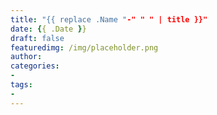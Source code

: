 ```yaml
---
title: "{{ replace .Name "-" " " | title }}"
date: {{ .Date }}
draft: false
featuredimg: /img/placeholder.png
author: 
categories:
- 
tags:
-
---
```


